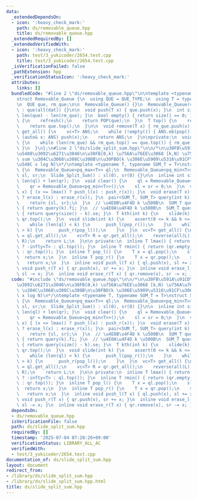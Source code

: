 ```yaml
---
data:
  _extendedDependsOn:
  - icon: ':heavy_check_mark:'
    path: ds/removable_queue.hpp
    title: ds/removable_queue.hpp
  _extendedRequiredBy: []
  _extendedVerifiedWith:
  - icon: ':heavy_check_mark:'
    path: test/3_yukicoder/2654.test.cpp
    title: test/3_yukicoder/2654.test.cpp
  _isVerificationFailed: false
  _pathExtension: hpp
  _verificationStatusIcon: ':heavy_check_mark:'
  attributes:
    links: []
  bundledCode: "#line 2 \"ds/removable_queue.hpp\"\n\ntemplate <typename QUE_TYPE>\n\
    struct Removable_Queue {\n  using QUE = QUE_TYPE;\n  using T = typename QUE::value_type;\n\
    \n  QUE que, rm_que;\n\n  Removable_Queue() {}\n  Removable_Queue(vc<T>& dat)\
    \ : que(all(dat)) {}\n\n  void push(T x) { que.push(x); }\n  int size() { return\
    \ len(que) - len(rm_que); }\n  bool empty() { return size() == 0; }\n\n  T pop()\
    \ {\n    refresh();\n    return POP(que);\n  }\n  T top() {\n    refresh();\n\
    \    return que.top();\n  }\n\n  void remove(T x) { rm_que.push(x); }\n\n  vc<T>\
    \ get_all() {\n    vc<T> ANS;\n    while (!empty()) { ANS.eb(pop()); }\n    for\
    \ (auto& x: ANS) push(x);\n    return ANS;\n  }\n\nprivate:\n  void refresh()\
    \ {\n    while (len(rm_que) && rm_que.top() == que.top()) { rm_que.pop(), que.pop();\
    \ }\n  }\n};\n#line 2 \"ds/slide_split_sum.hpp\"\n\n/*\n\u30FB\u591A\u91CD\u96C6\
    \u5408\u3092\u6271\u3046\n\u30FB[0,k) \u756A\u76EE\u3068 [k,N) \u756A\u76EE\u306E\
    \ sum \u304C\u3068\u308C\u308B\n\u30FBO(k \u306E\u5909\u5316\u91CF\u306E\u7DCF\
    \u548C x log N)\n*/\ntemplate <typename T, typename SUM_T = T>\nstruct Slide_Split_Sum\
    \ {\n  Removable_Queue<pq_max<T>> ql;\n  Removable_Queue<pq_min<T>> qr;\n  SUM_T\
    \ sl, sr;\n  Slide_Split_Sum() : sl(0), sr(0) {}\n\n  inline int size() { return\
    \ len(ql) + len(qr); }\n  void clear() {\n    ql = Removable_Queue<pq_max<T>>();\n\
    \    qr = Removable_Queue<pq_min<T>>();\n    sl = sr = 0;\n  }\n  void insert(T\
    \ x) { (x <= lmax() ? push_l(x) : push_r(x)); }\n  void erase(T x) { (x <= lmax()\
    \ ? erase_l(x) : erase_r(x)); }\n  pair<SUM_T, SUM_T> query(int k) {\n    slide(k);\n\
    \    return {sl, sr};\n  }\n  // \u4E0B\u4F4D k \u500B\n  SUM_T query_l(int k)\
    \ { return query(k).fi; }\n  // \u4E0A\u4F4D k \u500B\n  SUM_T query_r(int k)\
    \ { return query(size() - k).se; }\n  T kth(int k) {\n    slide(k);\n    return\
    \ qr.top();\n  }\n  void slide(int k) {\n    assert(0 <= k && k <= size());\n\
    \    while (len(ql) < k) {\n      push_l(pop_r());\n    }\n    while (len(ql)\
    \ > k) {\n      push_r(pop_l());\n    }\n  }\n  vc<T> get_all() {\n    vc<T> L\
    \ = ql.get_all();\n    vc<T> R = qr.get_all();\n    reverse(all(L));\n    concat(L,\
    \ R);\n    return L;\n  }\n\n private:\n  inline T lmax() { return (ql.empty()\
    \ ? -infty<T> : ql.top()); }\n  inline T rmin() { return (qr.empty() ? infty<T>\
    \ : qr.top()); }\n  inline T pop_l() {\n    T x = ql.pop();\n    sl -= x;\n  \
    \  return x;\n  }\n  inline T pop_r() {\n    T x = qr.pop();\n    sr -= x;\n \
    \   return x;\n  }\n  inline void push_l(T x) { ql.push(x), sl += x; }\n  inline\
    \ void push_r(T x) { qr.push(x), sr += x; }\n  inline void erase_l(T x) { ql.remove(x),\
    \ sl -= x; }\n  inline void erase_r(T x) { qr.remove(x), sr -= x; }\n};\n"
  code: "#include \"ds/removable_queue.hpp\"\n\n/*\n\u30FB\u591A\u91CD\u96C6\u5408\
    \u3092\u6271\u3046\n\u30FB[0,k) \u756A\u76EE\u3068 [k,N) \u756A\u76EE\u306E sum\
    \ \u304C\u3068\u308C\u308B\n\u30FBO(k \u306E\u5909\u5316\u91CF\u306E\u7DCF\u548C\
    \ x log N)\n*/\ntemplate <typename T, typename SUM_T = T>\nstruct Slide_Split_Sum\
    \ {\n  Removable_Queue<pq_max<T>> ql;\n  Removable_Queue<pq_min<T>> qr;\n  SUM_T\
    \ sl, sr;\n  Slide_Split_Sum() : sl(0), sr(0) {}\n\n  inline int size() { return\
    \ len(ql) + len(qr); }\n  void clear() {\n    ql = Removable_Queue<pq_max<T>>();\n\
    \    qr = Removable_Queue<pq_min<T>>();\n    sl = sr = 0;\n  }\n  void insert(T\
    \ x) { (x <= lmax() ? push_l(x) : push_r(x)); }\n  void erase(T x) { (x <= lmax()\
    \ ? erase_l(x) : erase_r(x)); }\n  pair<SUM_T, SUM_T> query(int k) {\n    slide(k);\n\
    \    return {sl, sr};\n  }\n  // \u4E0B\u4F4D k \u500B\n  SUM_T query_l(int k)\
    \ { return query(k).fi; }\n  // \u4E0A\u4F4D k \u500B\n  SUM_T query_r(int k)\
    \ { return query(size() - k).se; }\n  T kth(int k) {\n    slide(k);\n    return\
    \ qr.top();\n  }\n  void slide(int k) {\n    assert(0 <= k && k <= size());\n\
    \    while (len(ql) < k) {\n      push_l(pop_r());\n    }\n    while (len(ql)\
    \ > k) {\n      push_r(pop_l());\n    }\n  }\n  vc<T> get_all() {\n    vc<T> L\
    \ = ql.get_all();\n    vc<T> R = qr.get_all();\n    reverse(all(L));\n    concat(L,\
    \ R);\n    return L;\n  }\n\n private:\n  inline T lmax() { return (ql.empty()\
    \ ? -infty<T> : ql.top()); }\n  inline T rmin() { return (qr.empty() ? infty<T>\
    \ : qr.top()); }\n  inline T pop_l() {\n    T x = ql.pop();\n    sl -= x;\n  \
    \  return x;\n  }\n  inline T pop_r() {\n    T x = qr.pop();\n    sr -= x;\n \
    \   return x;\n  }\n  inline void push_l(T x) { ql.push(x), sl += x; }\n  inline\
    \ void push_r(T x) { qr.push(x), sr += x; }\n  inline void erase_l(T x) { ql.remove(x),\
    \ sl -= x; }\n  inline void erase_r(T x) { qr.remove(x), sr -= x; }\n};\n"
  dependsOn:
  - ds/removable_queue.hpp
  isVerificationFile: false
  path: ds/slide_split_sum.hpp
  requiredBy: []
  timestamp: '2025-07-04 07:28:26+09:00'
  verificationStatus: LIBRARY_ALL_AC
  verifiedWith:
  - test/3_yukicoder/2654.test.cpp
documentation_of: ds/slide_split_sum.hpp
layout: document
redirect_from:
- /library/ds/slide_split_sum.hpp
- /library/ds/slide_split_sum.hpp.html
title: ds/slide_split_sum.hpp
---
```


